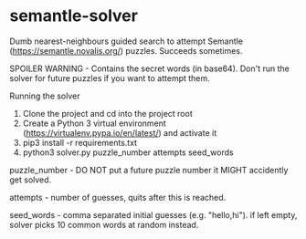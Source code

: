 # semantle-solver
Dumb nearest-neighbours guided search to attempt Semantle (https://semantle.novalis.org/) puzzles. Succeeds sometimes.

SPOILER WARNING - Contains the secret words (in base64). Don't run the solver for future puzzles if you want to attempt them.

Running the solver
1. Clone the project and cd into the project root
2. Create a Python 3 virtual environment (https://virtualenv.pypa.io/en/latest/) and activate it
3. pip3 install -r requirements.txt
4. python3 solver.py puzzle_number attempts seed_words

puzzle_number - DO NOT put a future puzzle number it MIGHT accidently get solved.

attempts - number of guesses, quits after this is reached.

seed_words - comma separated initial guesses (e.g. "hello,hi"). if left empty, solver picks 10 common words at random instead.

